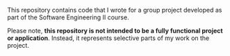 This repository contains code that I wrote for a group project developed as part of the Software Engineering II course.

Please note, **this repository is not intended to be a fully functional project or application**. Instead, it represents selective parts of my work on the project.
